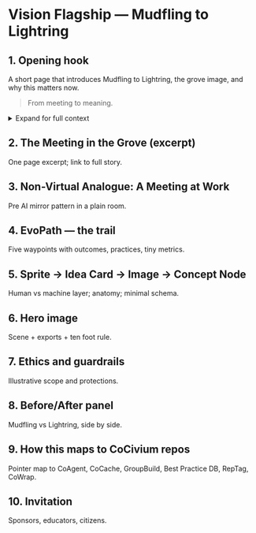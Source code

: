 # Vision Flagship — Mudfling to Lightring

## 1. Opening hook
A short page that introduces Mudfling to Lightring, the grove image, and why this matters now.

> From meeting to meaning.

<details>
<summary>Expand for full context</summary>

Modern work is haunted by the Mudfling: meetings where words fly, nothing lands, and energy leaks away.
The Vision Flagship introduces the opposite pattern — the Lightring. A pause, a circle, a grove, where words slow and shared clarity forms.

This is not product design. It is **storyboard**, **ritual sketch**, and **flagship metaphor**. Enough to make CME (Collective Mindshare Environment) imaginable in under 5 minutes.

Sponsors should read this not in “clinical mode” but in “vision mode.” Educators may find lesson plans hidden in the imagery. Citizens can simply smile at the thought that meetings need not always be hell.

</details>

## 2. The Meeting in the Grove (excerpt)
One page excerpt; link to full story.

## 3. Non-Virtual Analogue: A Meeting at Work
Pre AI mirror pattern in a plain room.

## 4. EvoPath — the trail
Five waypoints with outcomes, practices, tiny metrics.

## 5. Sprite → Idea Card → Image → Concept Node
Human vs machine layer; anatomy; minimal schema.

## 6. Hero image
Scene + exports + ten foot rule.

## 7. Ethics and guardrails
Illustrative scope and protections.

## 8. Before/After panel
Mudfling vs Lightring, side by side.

## 9. How this maps to CoCivium repos
Pointer map to CoAgent, CoCache, GroupBuild, Best Practice DB, RepTag, CoWrap.

## 10. Invitation
Sponsors, educators, citizens.
